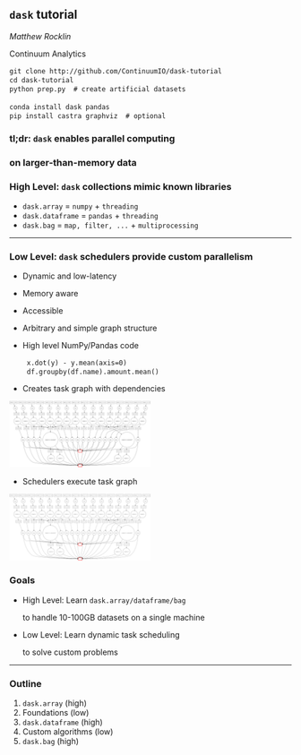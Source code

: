 ## `dask` tutorial

*Matthew Rocklin*

Continuum Analytics

    git clone http://github.com/ContinuumIO/dask-tutorial
    cd dask-tutorial
    python prep.py  # create artificial datasets

    conda install dask pandas
    pip install castra graphviz  # optional


### **tl;dr**: `dask` enables parallel computing

### on larger-than-memory data


### High Level: `dask` collections mimic known libraries

*  `dask.array` = `numpy` + `threading`
*  `dask.dataframe` = `pandas` + `threading`
*  `dask.bag` = `map, filter, ...` + `multiprocessing`

<hr>

### Low Level: `dask` schedulers provide custom parallelism

*  Dynamic and low-latency
*  Memory aware
*  Accessible
*  Arbitrary and simple graph structure


*  High level NumPy/Pandas code

        x.dot(y) - y.mean(axis=0)
        df.groupby(df.name).amount.mean()

*  Creates task graph with dependencies

<img src="images/fail-case.png" width=50%>

*  Schedulers execute task graph

<img src="images/fail-case.gif" width=50%>


### Goals

*  High Level: Learn `dask.array/dataframe/bag`

    to handle 10-100GB datasets on a single machine

*  Low Level: Learn dynamic task scheduling

    to solve custom problems

<hr>

### Outline

1.  `dask.array` (high)
2.  Foundations (low)
3. `dask.dataframe` (high)
4.  Custom algorithms (low)
5.  `dask.bag` (high)
